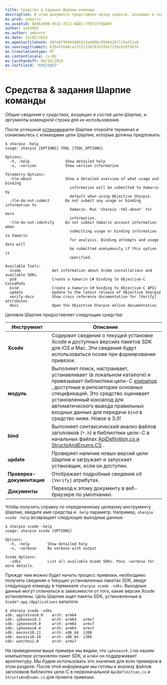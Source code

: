 ```yaml
---
title: Средства & задания Шарпие команды
description: В этом документе представлен обзор средств, входящих в состав цели Шарпие, и аргументов командной строки для их использования.
ms.prod: xamarin
ms.assetid: A84E209B-8932-4CC1-BAD1-7FD51F798A97
author: asb3993
ms.author: amburns
ms.date: 10/05/2015
ms.openlocfilehash: ddfe0f99991808214a6006c9504d267179adf2ab
ms.sourcegitcommit: 6264fb540ca1f131328707e295e7259cb10f95fb
ms.translationtype: MT
ms.contentlocale: ru-RU
ms.lasthandoff: 08/16/2019
ms.locfileid: "69521857"
---
```

# <a name="objective-sharpie-tools--commands"></a>Средства & задания Шарпие команды

_Общие сведения о средствах, входящих в состав цели Шарпие, и аргументы командной строки для их использования._

После успешной [установки](~/cross-platform/macios/binding/objective-sharpie/get-started.md)цели Шарпие откройте терминал и ознакомьтесь с командами цели Шарпие, которые должны предложить:

```
$ sharpie -help
usage: sharpie [OPTIONS] TOOL [TOOL_OPTIONS]

Options:
  -h, -help                Show detailed help
  -v, -version             Show version information

Telemetry Options:
  -tlm-about               Show a detailed overview of what usage and binding
                             information will be submitted to Xamarin by
                             default when using Objective Sharpie.
  -tlm-do-not-submit       Do not submit any usage or binding information to
                             Xamarin. Run 'sharpie -tml-about' for more
                             information.
  -tlm-do-not-identify     Do not submit Xamarin account information when
                             submitting usage or binding information to Xamarin
                             for analysis. Binding attempts and usage data will
                             be submitted anonymously if this option is
                             specified.

Available Tools:
  xcode              Get information about Xcode installations and available SDKs.
  pod                Create a Xamarin C# binding to Objective-C CocoaPods
  bind               Create a Xamarin C# binding to Objective-C APIs
  update             Update to the latest release of Objective Sharpie
  verify-docs        Show cross reference documentation for [Verify] attributes
  docs               Open the Objective Sharpie online documentation
```

Целевое Шарпие предоставляет следующие средства:

|Инструмент|Описание|
|--- |--- |
|**Xcode**|Содержит сведения о текущей установке Xcode и доступных версиях пакетов SDK для iOS и Mac. Эти сведения будут использоваться позже при формировании привязок.|
|**модуль**|Выполняет поиск, настраивает, устанавливает (в локальном каталоге) и привязывает библиотеки цели-C [кокоапод](https://cocoapods.org/) , доступные в репозитории основных спецификаций. Это средство оценивает установленный кокоапод для автоматического вывода правильных входных данных для передачи `bind` в средство ниже. Новое в 3,0!|
|**bind**|Выполняет синтаксический анализ файлов заголовков (`*.h`) в библиотеке цели-C в начальных файлах [ApiDefinition.cs и StructsAndEnums.CS](~/cross-platform/macios/binding/objective-sharpie/platform/apidefinitions-structsandenums.md) .|
|**update**|Проверяет наличие новых версий цели Шарпие и загружает и запускает установщик, если он доступен.|
|**Проверка-документация**|Отображает подробные сведения об `[Verify]` атрибутах.|
|**Документы**|Переход к этому документу в веб-браузере по умолчанию.|

Чтобы получить справку по определенному целевому инструменту Шарпие, введите имя средства и `-help` параметр. Например, `sharpie xcode -help` возвращает следующие выходные данные:

```
$ sharpie xcode -help
usage: sharpie xcode [OPTIONS]

Options:
  -h, -help        Show detailed help
  -v, -verbose     Be verbose with output

Xcode Options:
  -sdks            List all available Xcode SDKs. Pass -verbose for more details.
```

Прежде чем можно будет начать процесс привязки, необходимо получить сведения о текущих установленных пакетах SDK, введя следующую команду в терминале `sharpie xcode -sdks`. Выходные данные могут отличаться в зависимости от того, какие версии Xcode установлены. Цель Шарпие ищет пакеты SDK, установленные в `Xcode*.app` `/Applications` каталоге:

```
$ sharpie xcode -sdks
sdk: appletvos9.0    arch: arm64
sdk: iphoneos9.1     arch: arm64   armv7
sdk: iphoneos9.0     arch: arm64   armv7
sdk: iphoneos8.4     arch: arm64   armv7
sdk: macosx10.11     arch: x86_64  i386
sdk: macosx10.10     arch: x86_64  i386
sdk: watchos2.0      arch: armv7
```

На приведенном выше примере мы видим, что `iphoneos9.1` на нашем компьютере установлен пакет SDK, и `arm64` он поддерживает архитектуру. Мы будем использовать это значение для всех примеров в этом разделе. После этой информации мы готовы к анализу файлов заголовков библиотек цели-C в первоначальной `ApiDefinition.cs` и `StructsAndEnums.cs` для проекта привязки.
